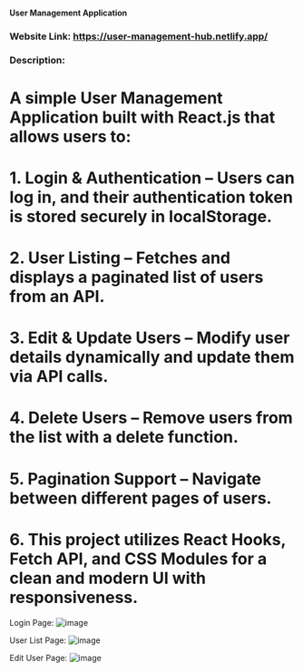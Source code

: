 #### User Management Application

### Website Link: https://user-management-hub.netlify.app/

### Description:

# A simple User Management Application built with React.js that allows users to:

# 1. Login & Authentication – Users can log in, and their authentication token is stored securely in localStorage.

# 2. User Listing – Fetches and displays a paginated list of users from an API.

# 3. Edit & Update Users – Modify user details dynamically and update them via API calls.

# 4. Delete Users – Remove users from the list with a delete function.

# 5. Pagination Support – Navigate between different pages of users.

# 6. This project utilizes React Hooks, Fetch API, and CSS Modules for a clean and modern UI with responsiveness.

Login Page: ![image](https://github.com/user-attachments/assets/e3e269c8-6ed5-40e6-9a04-fbe1dd8aac9c)

User List Page: ![image](https://github.com/user-attachments/assets/6ebcb4a7-113a-432a-8ad9-98ba42483a79)

Edit User Page: ![image](https://github.com/user-attachments/assets/7ae5d201-1138-43f0-93ae-c51e619fca81)

